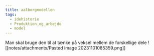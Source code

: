 ```yaml
---
title: aalborgmodellen
tags:
  - idehistorie
  - Produktion_og_arbejde
  - model
---
```

Man skal bruge den til at tænke på veksel mellem de forskellige dele
![[notes/attachments/Pasted image 20231101085359.png]]
